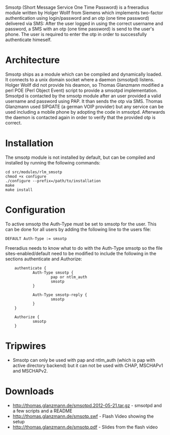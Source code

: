 Smsotp (Short Message Service One Time Password) is a freeradius module written by Holger Wollf from Siemens which implements two-factor authentication using login/password and an otp (one time password) delivered via SMS: After the user logged in using the correct username and password, a SMS with an otp (one time password) is send to the user's phone. The user is required to enter the otp in order to successfully authenticate himeself.

# Architecture
Smsotp ships as a module which can be compiled and dynamically loaded. It connects to a unix domain socket where a daemon (smsotpd) listens. Holger Wollf did not provide his deamon,
so Thomas Glanzmann modified a perl POE (Perl Object Event) script to provide a smsotpd implementation. Smsotpd is contacted by the smsotp module after an user provided a valid username and password using PAP. It than sends the otp via SMS. Thomas Glanzmann used SIPGATE (a german VOIP provider) but any service can be used including a mobile phone by adopting the code in smsotpd. Afterwards the daemon is contacted again in order to verify that the provided otp is correct.

# Installation
The smsotp module is not installed by default, but can be compiled and installed by running the following commands:

    cd src/modules/rlm_smsotp
    chmod +x configure
    ./configure --prefix=/path/to/installation
    make
    make install

# Configuration
To active smsotp the Auth-Type must be set to smsotp for the user. This can be done for all users by adding the following line to the users file:

    DEFAULT Auth-Type := smsotp

Freeradius needs to know what to do with the Auth-Type smsotp so the file sites-enabled/default need to be modified to include the following in the sections authenticate and Authorize:


        authenticate {
                Auth-Type smsotp {
                        pap or ntlm_auth
                        smsotp
                }
        
                Auth-Type smsotp-reply {
                        smsotp
                }
        }
        
        Authorize {
                smsotp
        }

# Tripwires

* Smsotp can only be used with pap and ntlm_auth (which is pap with active directory backend) but it can not be used with CHAP, MSCHAPv1 and MSCHAPv2.

# Downloads

* http://thomas.glanzmann.de/smsotpd.2012-05-21.tar.gz - smsotpd and a few scripts and a README
* http://thomas.glanzmann.de/smsotp.swf - Flash Video showing the setup
* http://thomas.glanzmann.de/smsotp.pdf - Slides from the flash video
